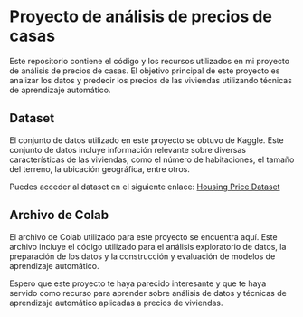 # Proyecto de análisis de precios de casas

Este repositorio contiene el código y los recursos utilizados en mi proyecto de análisis de precios de casas. El objetivo principal de este proyecto es analizar los datos y predecir los precios de las viviendas utilizando técnicas de aprendizaje automático.

## Dataset

El conjunto de datos utilizado en este proyecto se obtuvo de Kaggle. Este conjunto de datos incluye información relevante sobre diversas características de las viviendas, como el número de habitaciones, el tamaño del terreno, la ubicación geográfica, entre otros.

Puedes acceder al dataset en el siguiente enlace: [Housing Price Dataset]([link_to_dataset](https://www.kaggle.com/datasets/sukhmandeepsinghbrar/housing-price-dataset))

## Archivo de Colab

El archivo de Colab utilizado para este proyecto se encuentra aquí. Este archivo incluye el código utilizado para el análisis exploratorio de datos, la preparación de los datos y la construcción y evaluación de modelos de aprendizaje automático.

Espero que este proyecto te haya parecido interesante y que te haya servido como recurso para aprender sobre análisis de datos y técnicas de aprendizaje automático aplicadas a precios de viviendas.

